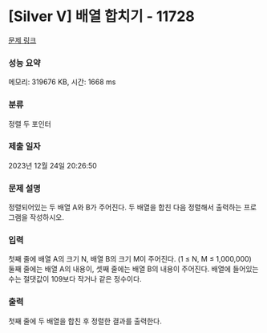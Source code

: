# [Silver V] 배열 합치기 - 11728 

[문제 링크](https://www.acmicpc.net/problem/11728) 

### 성능 요약

메모리: 319676 KB, 시간: 1668 ms

### 분류

정렬
두 포인터

### 제출 일자

2023년 12월 24일 20:26:50

### 문제 설명

<p>
	정렬되어있는 두 배열 A와 B가 주어진다. 두 배열을 합친 다음 정렬해서 출력하는 프로그램을 작성하시오.</p>

### 입력 

 <p>
	첫째 줄에 배열 A의 크기 N, 배열 B의 크기 M이 주어진다. (1 ≤ N, M ≤ 1,000,000)<br>
	둘째 줄에는 배열 A의 내용이, 셋째 줄에는 배열 B의 내용이 주어진다. 배열에 들어있는 수는 절댓값이 109보다 작거나 같은 정수이다.</p>

### 출력 

 <p>
	첫째 줄에 두 배열을 합친 후 정렬한 결과를 출력한다.</p>

